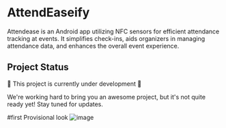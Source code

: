 # AttendEaseify
Attendease is an Android app utilizing NFC sensors for efficient attendance tracking at events. It simplifies check-ins, aids organizers in managing attendance data, and enhances the overall event experience.

## Project Status

🚧 This project is currently under development 🚧

We're working hard to bring you an awesome project, but it's not quite ready yet! Stay tuned for updates.


#first Provisional look
![image](https://github.com/abhishekverma276/AttendEaseify/assets/96565154/179a1335-b14d-4675-8bfb-ab97c3147adf)
